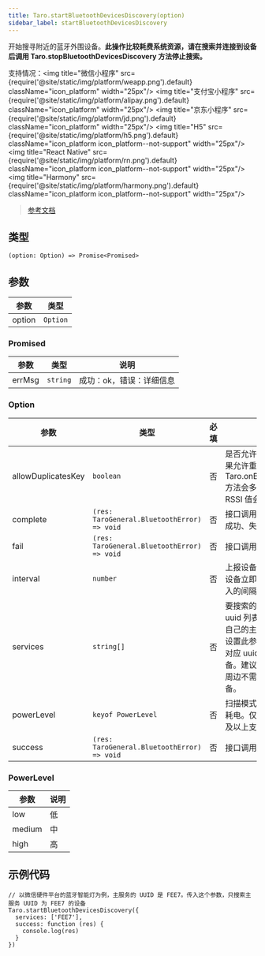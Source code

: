 ```yaml
---
title: Taro.startBluetoothDevicesDiscovery(option)
sidebar_label: startBluetoothDevicesDiscovery
---
```


开始搜寻附近的蓝牙外围设备。**此操作比较耗费系统资源，请在搜索并连接到设备后调用 Taro.stopBluetoothDevicesDiscovery 方法停止搜索。**

支持情况：<img title="微信小程序" src={require('@site/static/img/platform/weapp.png').default} className="icon_platform" width="25px"/> <img title="支付宝小程序" src={require('@site/static/img/platform/alipay.png').default} className="icon_platform" width="25px"/> <img title="京东小程序" src={require('@site/static/img/platform/jd.png').default} className="icon_platform" width="25px"/> <img title="H5" src={require('@site/static/img/platform/h5.png').default} className="icon_platform icon_platform--not-support" width="25px"/> <img title="React Native" src={require('@site/static/img/platform/rn.png').default} className="icon_platform icon_platform--not-support" width="25px"/> <img title="Harmony" src={require('@site/static/img/platform/harmony.png').default} className="icon_platform icon_platform--not-support" width="25px"/>

> [参考文档](https://developers.weixin.qq.com/miniprogram/dev/api/device/bluetooth/wx.startBluetoothDevicesDiscovery.html)

## 类型

```tsx
(option: Option) => Promise<Promised>
```

## 参数

| 参数 | 类型 |
| --- | --- |
| option | `Option` |

### Promised

| 参数 | 类型 | 说明 |
| --- | --- | --- |
| errMsg | `string` | 成功：ok，错误：详细信息 |

### Option

| 参数 | 类型 | 必填 | 说明 |
| --- | --- | :---: | --- |
| allowDuplicatesKey | `boolean` | 否 | 是否允许重复上报同一设备。如果允许重复上报，则 Taro.onBlueToothDeviceFound 方法会多次上报同一设备，但是 RSSI 值会有不同。 |
| complete | `(res: TaroGeneral.BluetoothError) => void` | 否 | 接口调用结束的回调函数（调用成功、失败都会执行） |
| fail | `(res: TaroGeneral.BluetoothError) => void` | 否 | 接口调用失败的回调函数 |
| interval | `number` | 否 | 上报设备的间隔。0 表示找到新设备立即上报，其他数值根据传入的间隔上报。 |
| services | `string[]` | 否 | 要搜索的蓝牙设备主 service 的 uuid 列表。某些蓝牙设备会广播自己的主 service 的 uuid。如果设置此参数，则只搜索广播包有对应 uuid 的主服务的蓝牙设备。建议主要通过该参数过滤掉周边不需要处理的其他蓝牙设备。 |
| powerLevel | `keyof PowerLevel` | 否 | 扫描模式，越高扫描越快，也越耗电。仅安卓微信客户端 7.0.12 及以上支持。 |
| success | `(res: TaroGeneral.BluetoothError) => void` | 否 | 接口调用成功的回调函数 |

### PowerLevel

| 参数 | 说明 |
| --- | --- |
| low | 低 |
| medium | 中 |
| high | 高 |

## 示例代码

```tsx
// 以微信硬件平台的蓝牙智能灯为例，主服务的 UUID 是 FEE7。传入这个参数，只搜索主服务 UUID 为 FEE7 的设备
Taro.startBluetoothDevicesDiscovery({
  services: ['FEE7'],
  success: function (res) {
    console.log(res)
  }
})
```
